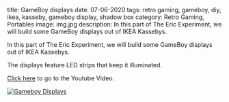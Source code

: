 title: GameBoy displays
date: 07-06-2020
tags: retro gaming, gameboy, diy, ikea, kasseby, gameboy display, shadow box
category: Retro Gaming, Portables
image: img.jpg
description: In this part of The Eric Experiment, we will build some GameBoy displays out of IKEA Kassebys.

In this part of The Eric Experiment, we will build some GameBoy displays out of IKEA Kassebys.

The displays feature LED strips that keep it illuminated.

[Click here](https://www.youtube.com/watch?v=weWV3ot45e0) to go to the Youtube Video.

[![Gameboy Displays](/externalimage/400/300?url=https://img.youtube.com/vi/weWV3ot45e0/0.jpg?fill=cover)](https://www.youtube.com/watch?v=weWV3ot45e0)
